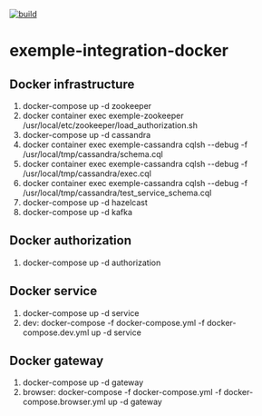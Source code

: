 [![build](https://github.com/doudouchat/exemple-integration-docker/workflows/build/badge.svg)](https://github.com/doudouchat/exemple-integration-docker/actions)

# exemple-integration-docker

## Docker infrastructure

<ol>
<li>docker-compose up -d zookeeper</li>
<li>docker container exec exemple-zookeeper /usr/local/etc/zookeeper/load_authorization.sh</li>
<li>docker-compose up -d cassandra</li>
<li>docker container exec exemple-cassandra cqlsh --debug -f /usr/local/tmp/cassandra/schema.cql</li>
<li>docker container exec exemple-cassandra cqlsh --debug -f /usr/local/tmp/cassandra/exec.cql</li>
<li>docker container exec exemple-cassandra cqlsh --debug -f /usr/local/tmp/cassandra/test_service_schema.cql</li>
<li>docker-compose up -d hazelcast</li>
<li>docker-compose up -d kafka</li>
</ol>

## Docker authorization

<ol>
<li>docker-compose up -d authorization</li>
</ol>

## Docker service

<ol>
<li>docker-compose up -d service</li>
<li>dev: docker-compose -f docker-compose.yml -f docker-compose.dev.yml up -d service</li>
</ol>

## Docker gateway

<ol>
<li>docker-compose up -d gateway</li>
<li>browser: docker-compose -f docker-compose.yml -f docker-compose.browser.yml up -d gateway</li>
</ol>
